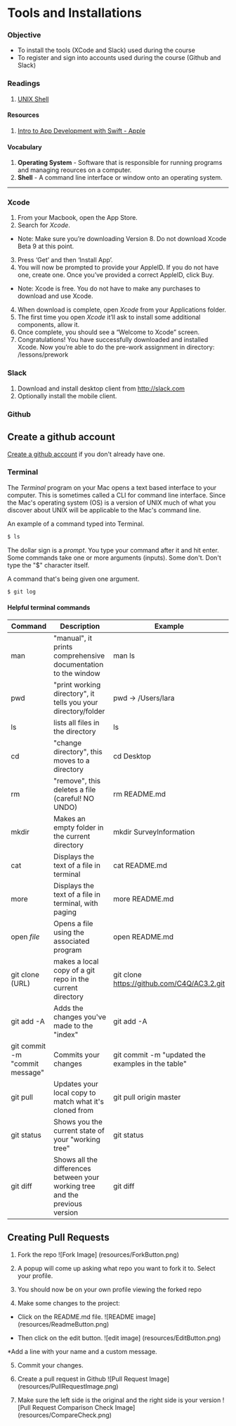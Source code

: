 # Tools and Installations

### Objective

* To install the tools (XCode and Slack) used during the course
* To register and sign into accounts used during the course (Github and Slack)

### Readings
1. [UNIX Shell](https://en.wikipedia.org/wiki/Shell_(computing))

#### Resources
1. [Intro to App Development with Swift - Apple](https://itunes.apple.com/us/book/intro-to-app-development-with-swift/id1118575552?mt=11)


#### Vocabulary

1. **Operating System** - Software that is responsible for running programs and managing reources on a computer.
1. **Shell** - A command line interface or window onto an operating system.

---

### Xcode

1. From your Macbook, open the App Store.
2. Search for *Xcode*.
  * Note: Make sure you’re downloading Version 8. Do not download Xcode Beta 9 at this point. 
3. Press ‘Get’ and then ‘Install App’. 
4. You will now be prompted to provide your AppleID. If you do not have one, create one. Once you’ve provided a correct AppleID, click Buy.
  * Note: Xcode is free. You do not have to make any purchases to download and use Xcode.
4. When download is complete, open *Xcode* from your Applications folder. 
5. The first time you open *Xcode* it’ll ask to install some additional components, allow it.
6. Once complete, you should see a “Welcome to Xcode” screen. 
7. Congratulations! You have successfully downloaded and installed Xcode. Now you’re able to do the pre-work assignment in directory: /lessons/prework 



### Slack
1. Download and install desktop client from http://slack.com
2. Optionally install the mobile client.

### Github
## Create a github account

[Create a github account](http://github.com) if you don't already have one.

### Terminal

The *Terminal* program on your Mac opens a text based interface to your computer. This is sometimes called a CLI for command line interface. Since the Mac's operating system (OS) is a version of UNIX much of what you discover about UNIX will be applicable to the Mac's command line.

An example of a command typed into Terminal. 

```bash
$ ls
```

The dollar sign is a _prompt_. You type your command after it and hit enter. Some commands take one or more arguments (inputs). Some don't. Don't type the "$" character itself.

A command that's being given one argument.

```bash
$ git log
```

#### Helpful terminal commands

|Command |Description|Example|
|--------|-----------|-------|
| man    | "manual", it prints comprehensive documentation to the window | man ls|
| pwd    | "print working directory", it tells you your directory/folder | pwd -> /Users/lara |
| ls     | lists all files in the directory | ls |
| cd     | "change directory", this moves to a directory | cd Desktop |
| rm     | "remove", this deletes a file (careful! NO UNDO) | rm README.md |
| mkdir  | Makes an empty folder in the current directory | mkdir SurveyInformation |
| cat    | Displays the text of a file in terminal | cat README.md |
| more   | Displays the text of a file in terminal, with paging | more README.md |
| open _file_     | Opens a file using the associated program | open README.md |
| git clone (URL) | makes a local copy of a git repo in the current directory | git clone https://github.com/C4Q/AC3.2.git |
| git add -A | Adds the changes you've made to the "index"| git add -A |
| git commit -m "commit message" | Commits your changes | git commit -m "updated the examples in the table"
| git pull   | Updates your local copy to match what it's cloned from | git pull origin master |
| git status | Shows you the current state of your "working tree" | git status |
| git diff   | Shows all the differences between your working tree and the previous version | git diff |

## Creating Pull Requests

1) Fork the repo
![Fork Image]
(resources/ForkButton.png)

2) A popup will come up asking what repo you want to fork it to. Select your profile.

3) You should now be on your own profile viewing the forked repo

4) Make some changes to the project:
* Click on the README.md file.
![README image]
(resources/ReadmeButton.png)

* Then click on the edit button.
![edit image]
(resources/EditButton.png)

*Add a line with your name and a custom message.

5) Commit your changes.

6) Create a pull request in Github
![Pull Request Image]
(resources/PullRequestImage.png)

7) Make sure the left side is the original and the right side is your version
![Pull Request Comparison Check Image]
(resources/CompareCheck.png)
